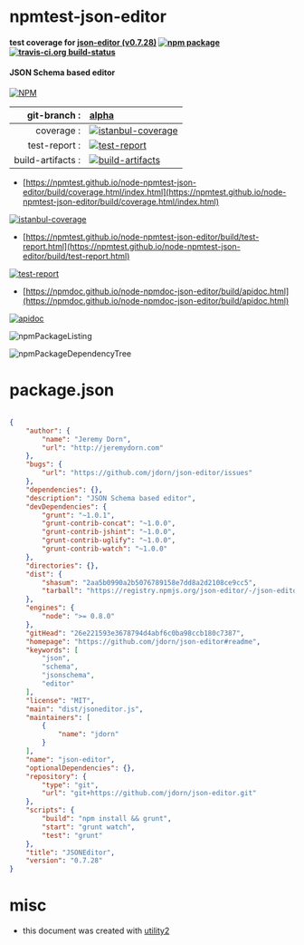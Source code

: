 # npmtest-json-editor

#### test coverage for  [json-editor (v0.7.28)](https://github.com/jdorn/json-editor#readme)  [![npm package](https://img.shields.io/npm/v/npmtest-json-editor.svg?style=flat-square)](https://www.npmjs.org/package/npmtest-json-editor) [![travis-ci.org build-status](https://api.travis-ci.org/npmtest/node-npmtest-json-editor.svg)](https://travis-ci.org/npmtest/node-npmtest-json-editor)

#### JSON Schema based editor

[![NPM](https://nodei.co/npm/json-editor.png?downloads=true&downloadRank=true&stars=true)](https://www.npmjs.com/package/json-editor)

| git-branch : | [alpha](https://github.com/npmtest/node-npmtest-json-editor/tree/alpha)|
|--:|:--|
| coverage : | [![istanbul-coverage](https://npmtest.github.io/node-npmtest-json-editor/build/coverage.badge.svg)](https://npmtest.github.io/node-npmtest-json-editor/build/coverage.html/index.html)|
| test-report : | [![test-report](https://npmtest.github.io/node-npmtest-json-editor/build/test-report.badge.svg)](https://npmtest.github.io/node-npmtest-json-editor/build/test-report.html)|
| build-artifacts : | [![build-artifacts](https://npmtest.github.io/node-npmtest-json-editor/glyphicons_144_folder_open.png)](https://github.com/npmtest/node-npmtest-json-editor/tree/gh-pages/build)|

- [https://npmtest.github.io/node-npmtest-json-editor/build/coverage.html/index.html](https://npmtest.github.io/node-npmtest-json-editor/build/coverage.html/index.html)

[![istanbul-coverage](https://npmtest.github.io/node-npmtest-json-editor/build/screenCapture.buildCi.browser.%252Ftmp%252Fbuild%252Fcoverage.lib.html.png)](https://npmtest.github.io/node-npmtest-json-editor/build/coverage.html/index.html)

- [https://npmtest.github.io/node-npmtest-json-editor/build/test-report.html](https://npmtest.github.io/node-npmtest-json-editor/build/test-report.html)

[![test-report](https://npmtest.github.io/node-npmtest-json-editor/build/screenCapture.buildCi.browser.%252Ftmp%252Fbuild%252Ftest-report.html.png)](https://npmtest.github.io/node-npmtest-json-editor/build/test-report.html)

- [https://npmdoc.github.io/node-npmdoc-json-editor/build/apidoc.html](https://npmdoc.github.io/node-npmdoc-json-editor/build/apidoc.html)

[![apidoc](https://npmdoc.github.io/node-npmdoc-json-editor/build/screenCapture.buildCi.browser.%252Ftmp%252Fbuild%252Fapidoc.html.png)](https://npmdoc.github.io/node-npmdoc-json-editor/build/apidoc.html)

![npmPackageListing](https://npmtest.github.io/node-npmtest-json-editor/build/screenCapture.npmPackageListing.svg)

![npmPackageDependencyTree](https://npmtest.github.io/node-npmtest-json-editor/build/screenCapture.npmPackageDependencyTree.svg)



# package.json

```json

{
    "author": {
        "name": "Jeremy Dorn",
        "url": "http://jeremydorn.com"
    },
    "bugs": {
        "url": "https://github.com/jdorn/json-editor/issues"
    },
    "dependencies": {},
    "description": "JSON Schema based editor",
    "devDependencies": {
        "grunt": "~1.0.1",
        "grunt-contrib-concat": "~1.0.0",
        "grunt-contrib-jshint": "~1.0.0",
        "grunt-contrib-uglify": "~1.0.0",
        "grunt-contrib-watch": "~1.0.0"
    },
    "directories": {},
    "dist": {
        "shasum": "2aa5b0990a2b5076789158e7dd8a2d2108ce9cc5",
        "tarball": "https://registry.npmjs.org/json-editor/-/json-editor-0.7.28.tgz"
    },
    "engines": {
        "node": ">= 0.8.0"
    },
    "gitHead": "26e221593e3678794d4abf6c0ba98ccb180c7387",
    "homepage": "https://github.com/jdorn/json-editor#readme",
    "keywords": [
        "json",
        "schema",
        "jsonschema",
        "editor"
    ],
    "license": "MIT",
    "main": "dist/jsoneditor.js",
    "maintainers": [
        {
            "name": "jdorn"
        }
    ],
    "name": "json-editor",
    "optionalDependencies": {},
    "repository": {
        "type": "git",
        "url": "git+https://github.com/jdorn/json-editor.git"
    },
    "scripts": {
        "build": "npm install && grunt",
        "start": "grunt watch",
        "test": "grunt"
    },
    "title": "JSONEditor",
    "version": "0.7.28"
}
```



# misc
- this document was created with [utility2](https://github.com/kaizhu256/node-utility2)
